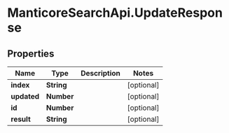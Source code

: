 # ManticoreSearchApi.UpdateResponse

## Properties

Name | Type | Description | Notes
------------ | ------------- | ------------- | -------------
**index** | **String** |  | [optional] 
**updated** | **Number** |  | [optional] 
**id** | **Number** |  | [optional] 
**result** | **String** |  | [optional] 


